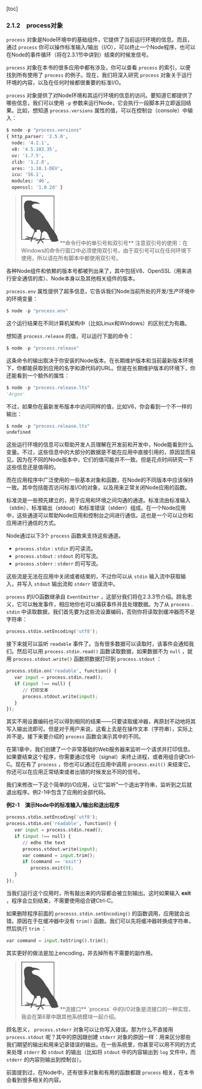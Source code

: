 [toc]

### 2.1.2　process对象

`process` 对象是Node环境中的基础组件，它提供了当前运行环境的信息。而且，通过 `process` 你可以操作标准输入/输出（I/O），可以终止一个Node程序，也可以在Node的事件循环（将在2.3.1节中讲到）结束的时候发信号。

`process` 对象在本书的很多应用中都有涉及，你可以查看 `process` 的索引，以便找到所有使用了 `process` 的例子。现在，我们将深入研究 `process` 对象关于运行环境的内容，以及在任何时候都很重要的标准I/O。

`process` 对象提供了对Node环境和其运行环境的信息的访问。要知道它都提供了哪些信息，我们可以使用 `-p` 参数来运行Node，它会执行一段脚本并立即返回结果。比如，想知道 `process.versions` 属性的值，可以在控制台（console）中输入：

```python
$ node -p "process.versions"
{ http_parser: '2.5.0',
  node: '4.2.1',
  v8: '4.5.103.35',
  uv: '1.7.5',
  zlib: '1.2.8',
  ares: '1.10.1-DEV',
  icu: '56.1',
  modules: '46',
  openssl: '1.0.2d' }
```

> <img class="my_markdown" src="./images/28.png" style="width:99px;  height: 131px; " width="10%"/>
> **命令行中的单引号和双引号**
> 注意双引号的使用：在Windows的命令行窗口中必须使用双引号。由于双引号可以在任何环境下使用，所以请在所有脚本中都使用双引号。

各种Node组件和依赖的版本号都被列出来了，其中包括V8、OpenSSL（用来进行安全通信的库）、Node本身以及其他相关组件的版本。

`process.env` 属性提供了超多信息，它告诉我们Node当前所处的开发/生产环境中的环境变量：

```python
$ node -p "process.env"
```

这个运行结果在不同计算机架构中（比如Linux和Windows）的区别尤为有趣。

想知道 `process.release` 的值，可以运行下面的命令：

```python
$ node -p "process.release"
```

这条命令的输出取决于你安装的Node版本。在长期维护版本和当前最新版本环境下，你都能获取到应用的名字和源代码的URL。但是在长期维护版本的环境下，你还能看到一个额外的属性：

```python
$ node -p "process.release.lts"
'Argon'
```

不过，如果你在最新发布版本中访问同样的值，比如V6，你会看到一个不一样的输出：

```python
$ node -p "process.release.lts"
undefined
```

这些运行环境的信息可以帮助开发人员理解在开发前和开发中，Node能看到什么变量。不过，这些信息中的大部分的数据是不能在应用中直接引用的，原因显而易见。因为在不同的Node版本中，它们的值可能并不一致。但是花点时间研究一下这些信息还是值得的。

而在应用程序中广泛使用的一些基本对象和函数，在Node的不同版本中应该保持一致。其中包括能否访问标准I/O的对象，以及用来正常关闭Node应用的函数。

标准流是一些预先建立的，用于应用和环境之间沟通的通道。标准流由标准输入（stdin）、标准输出（stdout）和标准错误（stderr）组成。在一个Node应用中，这些通道可以帮助Node应用和控制台之间进行通信。这也是一个可以让你和应用进行通信的方式。

Node通过以下3个 `process` 函数来支持这些通道。

+ `process.stdin` :  `stdin` 的可读流。
+ `process.stdout` :  `stdout` 的可写流。
+ `process.stderr` :  `stderr` 的可写流。

这些流是无法在应用中关闭或者结束的，不过你可以从 `stdin` 输入流中获取输入，并写入 `stdout` 输出流和 `stderr` 错误流中。

`process` 的I/O函数继承自 `EventEmitter` ，这部分我们将在2.3.3节介绍。顾名思义，它可以触发事件，相应地你也可以捕获事件并且处理数据。为了从 `process` . `stdin` 中读取数据，我们首先要为这些流设置编码，否则你将读取到缓冲器而不是字符串：

```python
process.stdin.setEncoding('utf8');
```

接下来就可以监听 `readable` 事件了。当有很多数据可以读取时，该事件会通知我们。然后可以用 `process.stdin.read()` 函数读取数据，如果数据不为 `null` ，就用 `process.stdout.write()` 函数把数据打印到 `process.stdout` ：

```python
process.stdin.on('readable', function() {
   var input = process.stdin.read();
   if (input !== null) {
      // 打印文本
      process.stdout.write(input);
   }
});
```

其实不用设置编码也可以得到相同的结果——只要读取缓冲器，再原封不动地将其写入输出流即可。但是对于用户来说，这看上去是在操作文本（字符串），实际上并不是。接下来要介绍的 `process` 函数会演示其中的不同。

在第1章中，我们创建了一个非常基础的Web服务器来监听一个请求并打印信息。如果要结束这个程序，你需要通过信号（signal）来终止进程，或者用组合键Ctrl-C。现在有了 `process` ，你也可以通过在应用中调用 `process.exit()` 来结束它。你还可以在应用正常结束或者出错的时候发出不同的信号。

我们来修改一下这个简单的I/O应用，让它“监听”一个退出字符串，监听到之后就退出程序。例2-1中包含了应用的全部代码。

**例2-1　演示Node中的标准输入/输出和退出程序**

```python
process.stdin.setEncoding('utf8');
process.stdin.on('readable', function() {
   var input = process.stdin.read();
   if (input !== null) {
      // edho the text
      process.stdout.write(input);
      var command = input.trim();
      if (command == 'exit')
         process.exit(0);
   }
});
```

当我们运行这个应用时，所有敲出来的内容都会被立刻输出。这时如果输入 **exit** ，程序会立刻结束，不需要使用组合键Ctrl-C。

如果删除程序前面的 `processs.stdin.setEncoding()` 的函数调用，应用就会出错。原因在于在缓冲器中没有 `trim()` 函数。我们可以先将缓冲器转换成字符串，然后执行 `trim` ：

```python
var command = input.toString().trim();
```

其实更好的做法是加上encoding，并去掉所有不需要的副作用。

> <img class="my_markdown" src="./images/29.png" style="width:99px;  height: 131px; " width="10%"/>
> **流接口**
> `process` 中的I/O对象是流接口的一种实现，我会在第6章中跟其他系统模块一起介绍。

顾名思义， `process.stderr` 对象可以让你写入错误。那为什么不直接用 `process.stdout` 呢？其中的原因跟创建 `stderr` 对象的原因一样：用来区分那些我们期望的输出和用来记录错误的输出。在一些系统里，你甚至可以用不同的方式来处理 `stderr` 和 `stdout` 的输出（比如将 `stdout` 中的内容输出到 `log` 文件中，而 `stderr` 的内容则输出到控制台）。

前面提到过，在Node中，还有很多对象和有用的函数都跟 `process` 相关，在本书会看到很多相关的内容。

